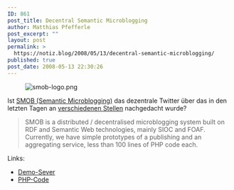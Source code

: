 ```yaml
---
ID: 861
post_title: Decentral Semantic Microblogging
author: Matthias Pfefferle
post_excerpt: ""
layout: post
permalink: >
  https://notiz.blog/2008/05/13/decentral-semantic-microblogging/
published: true
post_date: 2008-05-13 22:30:26
---
```

<!-- wp:image {"align":"right"} -->
<figure class="wp-block-image alignright"><img src="https://notiz.blog/wp-content/uploads/2008/05/smob-logo.png" alt="smob-logo.png" /></figure>
<!-- /wp:image -->

<!-- wp:paragraph -->
<p>Ist <a href="http://smob.sioc-project.org/">SMOB (Semantic Microblogging)</a> das dezentrale Twitter über das in den letzten Tagen an <a href="https://notiz.blog/2008/05/05/dezentrales-microblogging/">verschiedenen Stellen</a> nachgedacht wurde?</p>
<!-- /wp:paragraph -->

<!-- wp:quote -->
<blockquote class="wp-block-quote">
	<p>SMOB is a distributed / decentralised microblogging system built on RDF and Semantic Web technologies, mainly SIOC and FOAF. Currently, we have simple prototypes of a publishing and an aggregating service, less than 100 lines of PHP code each.</p>
</blockquote>
<!-- /wp:quote -->

<!-- wp:paragraph -->
<p>Links:</p>
<!-- /wp:paragraph -->

<!-- wp:list -->
<ul>
	<li><a href="http://smob.sioc-project.org/server/">Demo-Sever</a></li>
	<li><a href="http://smob.googlecode.com/svn/trunk/">PHP-Code</a></li>
</ul>
<!-- /wp:list -->